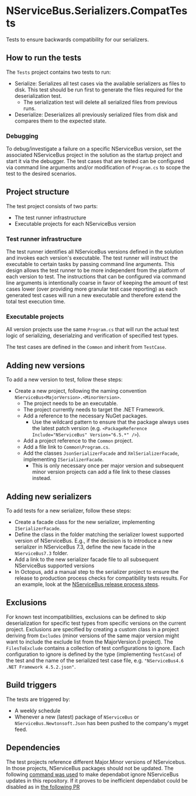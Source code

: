 # NServiceBus.Serializers.CompatTests

Tests to ensure backwards compatibility for our serializers.

## How to run the tests

The `Tests` project contains two tests to run:
* Serialize: Serializes all test cases via the available serializers as files to disk. This test should be run first to generate the files required for the deserialization test.
  * The serialization test will delete all serialized files from previous runs.
* Deserialize: Deserializes all previously serialized files from disk and compares them to the expected state.

### Debugging

To debug/investigate a failure on a specific NServiceBus version, set the associated NServiceBus project in the solution as the startup project and start it via the debugger. The test cases that are tested can be configured via command line arguments and/or modification of `Program.cs` to scope the test to the desired scenarios.

## Project structure

The test project consists of two parts:
* The test runner infrastructure
* Executable projects for each NServiceBus version

### Test runner infrastructure

The test runner identifies all NServiceBus versions defined in the solution and invokes each version's executable. The test runner will instruct the executable to certain tasks by passing command line arguments. This design allows the test runner to be more independent from the platform of each version to test. 
The instructions that can be configured via command line arguments is intentionally coarse in favor of keeping the amount of test cases lower (over providing more granular test case reporting) as each generated test cases will run a new executable and therefore extend the total test execution time.

### Executable projects

All version projects use the same `Program.cs` that will run the actual test logic of serializing, deserialzing and verification of specified test types.

The test cases are defined in the `Common` and inherit from `TestCase`.

## Adding new versions

To add a new version to test, follow these steps:
* Create a new project, following the naming convention `NServiceBus<MajorVersion>.<MinorVersion>`.
  * The project needs to be an executable.
  * The project currently needs to target the .NET Framework.
  * Add a reference to the necessary NuGet packages.
    * Use the wildcard pattern to ensure that the package always uses the latest patch version (e.g. `<PackageReference Include="NServiceBus" Version="6.5.*" />`).
  * Add a project reference to the `Common` project.
  * Add a file link to `Common\Program.cs`.
  * Add the classes `JsonSerializerFacade` and `XmlSerializerFacade`, implementing `ISerializerFacade`.
    * This is only necessary once per major version and subsequent minor version projects can add a file link to these classes instead.

## Adding new serializers

To add tests for a new serializer, follow these steps:

* Create a facade class for the new serializer, implementing `ISerializerFacade`.
* Define the class in the folder matching the serializer lowest supported version of NServiceBus. E.g., if the decision is to introduce a new serializer in NServiceBus 7.3, define the new facade in the `NServiceBus7.3` folder.
* Add a link to the new serializer facade file to all subsequent NServiceBus supported versions
* In Octopus, add a manual step to the serializer project to ensure the release to production process checks for compatibility tests results. For an example, look at the [NServiceBus release process steps](https://deploy.particular.net/app#/Spaces-1/projects/nservicebus/deployments/process/steps?actionId=9adbe00e-a81f-4346-8801-0eef1424a917).

## Exclusions

For known test incompatibilities, exclusions can be defined to skip deserialization for specific test types from specific versions on the current project. Exclusions are specified by creating a custom class in a project deriving from `Excludes` (minor versions of the same major version might want to include the exclude list from the MajorVersion.0 project). The `FilesToExclude` contains a collection of test configurations to ignore. Each configuration to ignore is defined by the type (implementing `TestCase`) of the test and the name of the serialized test case file, e.g. `"NServiceBus4.6 .NET Framework 4.5.2.json"`.

## Build triggers

The tests are triggered by:
* A weekly schedule
* Whenever a new (latest) package of `NServiceBus` or `NServiceBus.Newtonsoft.Json` has been pushed to the company's myget feed.

## Dependencies

The test projects reference different Major.Minor versions of NServicebus. In those projects, NServiceBus packages should not be updated. The following [command was used](https://github.com/Particular/NServiceBus.Serializers.CompatTests/pull/23#issuecomment-797354551) to make dependabot ignore NServiceBus updates in this repository. If it proves to be inefficient dependabot could be disabled as in [the following PR](https://github.com/Particular/NServiceBus.Serializers.CompatTests/pull/32)
